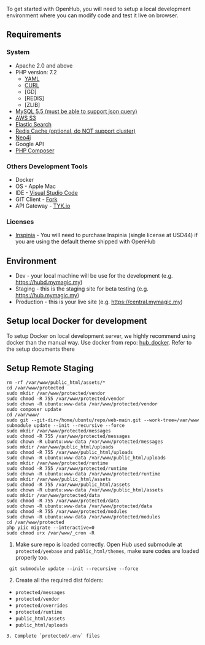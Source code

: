 To get started with OpenHub, you will need to setup a local development environment where you can modify code and test it live on browser.

## Requirements
### System
  * Apache 2.0 and above
  * PHP version: 7.2
    * [YAML](https://www.php.net/manual/en/book.yaml.php)
    * [CURL](https://www.php.net/manual/en/book.curl.php)
    * [GD]
    * [REDIS]
    * [ZLIB]
  * [MySQL 5.5 (must be able to support json query)]()
  * [AWS S3](https://aws.amazon.com/s3/)
  * [Elastic Search](https://www.elastic.co/)
  * [Redis Cache (optional, do NOT support cluster)](https://redis.io/)
  * [Neo4j](https://neo4j.com/)
  * Google API
  * [PHP Composer](https://getcomposer.org/)

### Others Development Tools
  * Docker
  * OS - Apple Mac
  * IDE - [Visual Studio Code](https://code.visualstudio.com/)
  * GIT Client - [Fork](https://git-fork.com/)
  * API Gateway - [TYK.io](https://tyk.io/)

### Licenses
  * [Inspinia](https://wrapbootstrap.com/theme/inspinia-responsive-admin-theme-WB0R5L90S) - You will need to purchase Inspinia (single license at USD44) if you are using the default theme shipped with OpenHub

## Environment
  * Dev - your local machine will be use for the development (e.g. https://hubd.mymagic.my)
  * Staging - this is the staging site for beta testing (e.g. https://hub.mymagic.my)
  * Production - this is your live site (e.g. https://central.mymagic.my)

## Setup local Docker for development
To setup Docker on local development server, we highly recommend using docker than the manual way. Use docker from repo: [hub_docker](https://github.com/mymagic/hub_docker). Refer to the setup documents there

## Setup Remote Staging

```
rm -rf /var/www/public_html/assets/*
cd /var/www/protected
sudo mkdir /var/www/protected/vendor
sudo chmod -R 755 /var/www/protected/vendor
sudo chown -R ubuntu:www-data /var/www/protected/vendor
sudo composer update
cd /var/www/
sudo git --git-dir=/home/ubuntu/repo/web-main.git --work-tree=/var/www submodule update --init --recursive --force
sudo mkdir /var/www/protected/messages
sudo chmod -R 755 /var/www/protected/messages
sudo chown -R ubuntu:www-data /var/www/protected/messages
sudo mkdir /var/www/public_html/uploads
sudo chmod -R 755 /var/www/public_html/uploads
sudo chown -R ubuntu:www-data /var/www/public_html/uploads
sudo mkdir /var/www/protected/runtime
sudo chmod -R 755 /var/www/protected/runtime
sudo chown -R ubuntu:www-data /var/www/protected/runtime
sudo mkdir /var/www/public_html/assets
sudo chmod -R 755 /var/www/public_html/assets
sudo chown -R ubuntu:www-data /var/www/public_html/assets
sudo mkdir /var/www/protected/data
sudo chmod -R 755 /var/www/protected/data
sudo chown -R ubuntu:www-data /var/www/protected/data
sudo chmod -R 755 /var/www/protected/modules
sudo chown -R ubuntu:www-data /var/www/protected/modules
cd /var/www/protected
php yiic migrate --interactive=0
sudo chmod u+x /var/www/_cron -R
```

1. Make sure repo is loaded correctly.
Open Hub used submodule at `protected/yeebase` and `public_html/themes`, make sure codes are loaded properly too.

``` git submodule update --init --recursive --force```

2. Create all the required dist folders:
  * `protected/messages`
  * `protected/vendor`
  * `protected/overrides`
  * `protected/runtime`
  * `public_html/assets`
  * `public_html/uploads`
```
3. Complete `protected/.env` files 